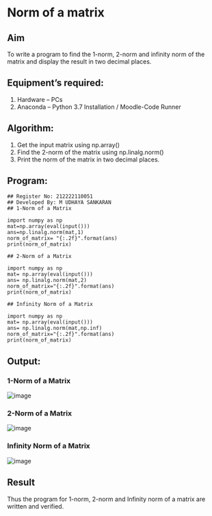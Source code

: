 # Norm of a matrix
## Aim
To write a program to find the 1-norm, 2-norm and infinity norm of the matrix and display the result in two decimal places.
## Equipment’s required:
1.	Hardware – PCs
2.	Anaconda – Python 3.7 Installation / Moodle-Code Runner
## Algorithm:
1. Get the input matrix using np.array()   
2. Find the 2-norm of the matrix using np.linalg.norm()
3. Print the norm of the matrix in two decimal places.
## Program:
```
## Register No: 212222110051
## Developed By: M UDHAYA SANKARAN
## 1-Norm of a Matrix

import numpy as np
mat=np.array(eval(input()))
ans=np.linalg.norm(mat,1)
norm_of_matrix= "{:.2f}".format(ans)
print(norm_of_matrix)

## 2-Norm of a Matrix

import numpy as np
mat= np.array(eval(input()))
ans= np.linalg.norm(mat,2)
norm_of_matrix="{:.2f}".format(ans)
print(norm_of_matrix)

## Infinity Norm of a Matrix

import numpy as np
mat= np.array(eval(input()))
ans= np.linalg.norm(mat,np.inf)
norm_of_matrix="{:.2f}".format(ans)
print(norm_of_matrix)
```
## Output:
### 1-Norm of a Matrix
![image](https://github.com/Udhayasankaran04/Norm-of-a-matrix/assets/119393933/28d4f4c3-f8c0-4415-a85b-83f51aeb470e)

### 2-Norm of a Matrix
![image](https://github.com/Udhayasankaran04/Norm-of-a-matrix/assets/119393933/59668be0-176a-4d67-8064-0cfd45c6e15f)

### Infinity Norm of a Matrix
![image](https://github.com/Udhayasankaran04/Norm-of-a-matrix/assets/119393933/683fa092-7e57-4bbc-8246-3b4c8eab9cea)

## Result
Thus the program for 1-norm, 2-norm and Infinity norm of a matrix are written and verified.
